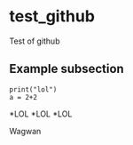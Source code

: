 # test_github
Test of github

## Example subsection

```
print("lol")
a = 2+2
```

*LOL
*LOL
*LOL

Wagwan
